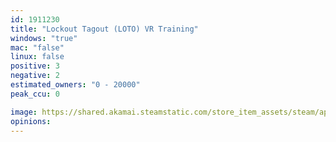 ```yaml
---
id: 1911230
title: "Lockout Tagout (LOTO) VR Training"
windows: "true"
mac: "false"
linux: false
positive: 3
negative: 2
estimated_owners: "0 - 20000"
peak_ccu: 0

image: https://shared.akamai.steamstatic.com/store_item_assets/steam/apps/1911230/header.jpg?t=1691136602
opinions:
---
```

